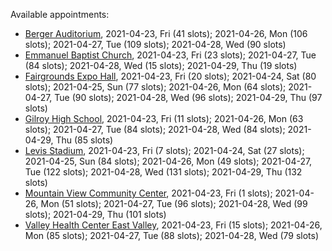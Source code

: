 Available appointments:

* [Berger Auditorium](https://schedulecare.sccgov.org/mychartprd/SignupAndSchedule/EmbeddedSchedule?id=132694&vt=1277&dept=101064003), 2021-04-23, Fri (41 slots); 2021-04-26, Mon (106 slots); 2021-04-27, Tue (109 slots); 2021-04-28, Wed (90 slots)
* [Emmanuel Baptist Church](https://schedulecare.sccgov.org/mychartprd/SignupAndSchedule/EmbeddedSchedule?id=132871&vt=1277&dept=101064006), 2021-04-23, Fri (23 slots); 2021-04-27, Tue (84 slots); 2021-04-28, Wed (15 slots); 2021-04-29, Thu (19 slots)
* [Fairgrounds Expo Hall](https://schedulecare.sccgov.org/mychartprd/SignupAndSchedule/EmbeddedSchedule?id=132726&vt=1277&dept=101064002), 2021-04-23, Fri (20 slots); 2021-04-24, Sat (80 slots); 2021-04-25, Sun (77 slots); 2021-04-26, Mon (64 slots); 2021-04-27, Tue (90 slots); 2021-04-28, Wed (96 slots); 2021-04-29, Thu (97 slots)
* [Gilroy High School](https://schedulecare.sccgov.org/mychartprd/SignupAndSchedule/EmbeddedSchedule?id=132980&vt=1277&dept=101064008), 2021-04-23, Fri (11 slots); 2021-04-26, Mon (63 slots); 2021-04-27, Tue (84 slots); 2021-04-28, Wed (84 slots); 2021-04-29, Thu (85 slots)
* [Levis Stadium](https://schedulecare.sccgov.org/mychartprd/SignupAndSchedule/EmbeddedSchedule?id=132723&vt=1277&dept=101064004), 2021-04-23, Fri (7 slots); 2021-04-24, Sat (27 slots); 2021-04-25, Sun (84 slots); 2021-04-26, Mon (49 slots); 2021-04-27, Tue (122 slots); 2021-04-28, Wed (131 slots); 2021-04-29, Thu (132 slots)
* [Mountain View Community Center](https://schedulecare.sccgov.org/mychartprd/SignupAndSchedule/EmbeddedSchedule?id=132472&vt=1277&dept=101064001), 2021-04-23, Fri (1 slots); 2021-04-26, Mon (51 slots); 2021-04-27, Tue (96 slots); 2021-04-28, Wed (99 slots); 2021-04-29, Thu (101 slots)
* [Valley Health Center East Valley](https://schedulecare.sccgov.org/mychartprd/SignupAndSchedule/EmbeddedSchedule?id=132268&vt=1277&dept=101064007), 2021-04-23, Fri (15 slots); 2021-04-26, Mon (85 slots); 2021-04-27, Tue (88 slots); 2021-04-28, Wed (79 slots)
